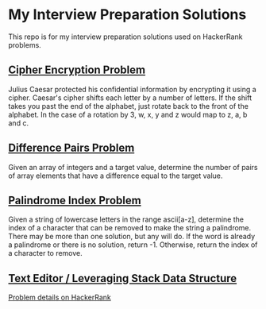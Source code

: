 # My Interview Preparation Solutions

This repo is for my interview preparation solutions used on HackerRank problems.

## [Cipher Encryption Problem](cipher.ipynb)

Julius Caesar protected his confidential information by encrypting it using a cipher. Caesar's cipher shifts each letter by a number of letters. If the shift takes you past the end of the alphabet, just rotate back to the front of the alphabet. In the case of a rotation by 3, w, x, y and z would map to z, a, b and c.

## [Difference Pairs Problem](pairs.py)

Given an array of integers and a target value, determine the number of pairs of array elements that have a difference equal to the target value.

## [Palindrome Index Problem](pairs.py)

Given a string of lowercase letters in the range ascii[a-z], determine the index of a character that can be removed to make the string a palindrome. There may be more than one solution, but any will do. If the word is already a palindrome or there is no solution, return -1. Otherwise, return the index of a character to remove.

## [Text Editor / Leveraging Stack Data Structure](text_editor.py)

[Problem details on HackerRank](https://www.hackerrank.com/challenges/simple-text-editor/problem)
